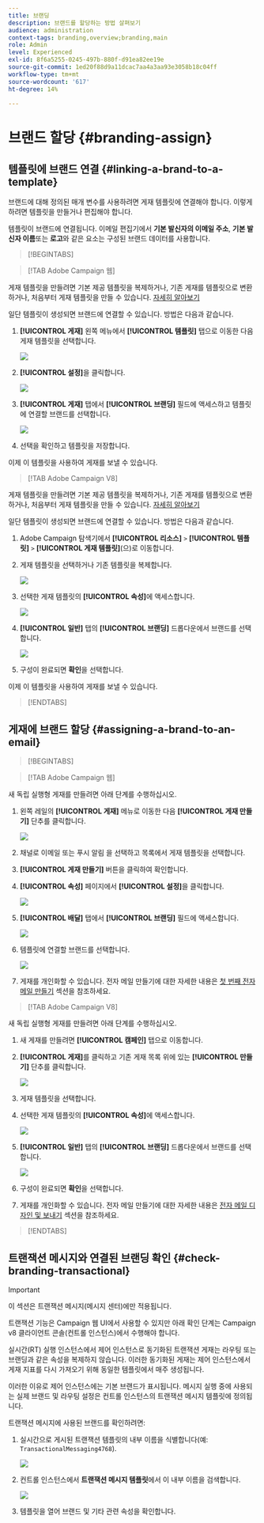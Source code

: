 ```yaml
---
title: 브랜딩
description: 브랜드를 할당하는 방법 살펴보기
audience: administration
context-tags: branding,overview;branding,main
role: Admin
level: Experienced
exl-id: 8f6a5255-0245-497b-880f-d91ea82ee19e
source-git-commit: 1ed20f88d9a11dcac7aa4a3aa93e3058b18c04ff
workflow-type: tm+mt
source-wordcount: '617'
ht-degree: 14%

---
```


# 브랜드 할당 {#branding-assign}

## 템플릿에 브랜드 연결 {#linking-a-brand-to-a-template}

브랜드에 대해 정의된 매개 변수를 사용하려면 게재 템플릿에 연결해야 합니다. 이렇게 하려면 템플릿을 만들거나 편집해야 합니다.

템플릿이 브랜드에 연결됩니다. 이메일 편집기에서 **기본 발신자의 이메일 주소**, **기본 발신자 이름**&#x200B;또는 **로고**&#x200B;와 같은 요소는 구성된 브랜드 데이터를 사용합니다.

>[!BEGINTABS]

>[!TAB Adobe Campaign 웹]

게재 템플릿을 만들려면 기본 제공 템플릿을 복제하거나, 기존 게재를 템플릿으로 변환하거나, 처음부터 게재 템플릿을 만들 수 있습니다. [자세히 알아보기](../../msg/delivery-template.md)

일단 템플릿이 생성되면 브랜드에 연결할 수 있습니다. 방법은 다음과 같습니다.

1. **[!UICONTROL 게재]** 왼쪽 메뉴에서 **[!UICONTROL 템플릿]** 탭으로 이동한 다음 게재 템플릿을 선택합니다.

   ![](assets/branding_assign_web_1.png)

1. **[!UICONTROL 설정]**&#x200B;을 클릭합니다.

   ![](assets/branding_assign_web_2.png)

1. **[!UICONTROL 게재]** 탭에서 **[!UICONTROL 브랜딩]** 필드에 액세스하고 템플릿에 연결할 브랜드를 선택합니다.

   ![](assets/branding_assign_web_3.png)

1. 선택을 확인하고 템플릿을 저장합니다.

이제 이 템플릿을 사용하여 게재를 보낼 수 있습니다.

>[!TAB Adobe Campaign V8]

게재 템플릿을 만들려면 기본 제공 템플릿을 복제하거나, 기존 게재를 템플릿으로 변환하거나, 처음부터 게재 템플릿을 만들 수 있습니다. [자세히 알아보기](https://experienceleague.adobe.com/docs/campaign/campaign-v8/send/create-templates.html)

일단 템플릿이 생성되면 브랜드에 연결할 수 있습니다. 방법은 다음과 같습니다.

1. Adobe Campaign 탐색기에서 **[!UICONTROL 리소스]** `>` **[!UICONTROL 템플릿]** `>` **[!UICONTROL 게재 템플릿]**(으)로 이동합니다.

1. 게재 템플릿을 선택하거나 기존 템플릿을 복제합니다.

   ![](assets/branding_assign_V8_1.png)

1. 선택한 게재 템플릿의 **[!UICONTROL 속성]**&#x200B;에 액세스합니다.

   ![](assets/branding_assign_V8_2.png)

1. **[!UICONTROL 일반]** 탭의 **[!UICONTROL 브랜딩]** 드롭다운에서 브랜드를 선택합니다.

   ![](assets/branding_assign_V8_3.png)

1. 구성이 완료되면 **확인**&#x200B;을 선택합니다.

이제 이 템플릿을 사용하여 게재를 보낼 수 있습니다.

>[!ENDTABS]

## 게재에 브랜드 할당 {#assigning-a-brand-to-an-email}

>[!BEGINTABS]

>[!TAB Adobe Campaign 웹]

새 독립 실행형 게재를 만들려면 아래 단계를 수행하십시오.

1. 왼쪽 레일의 **[!UICONTROL 게재]** 메뉴로 이동한 다음 **[!UICONTROL 게재 만들기]** 단추를 클릭합니다.

   ![](assets/branding_assign_web_4.png)

1. 채널로 이메일 또는 푸시 알림 을 선택하고 목록에서 게재 템플릿을 선택합니다.

1. **[!UICONTROL 게재 만들기]** 버튼을 클릭하여 확인합니다.

1. **[!UICONTROL 속성]** 페이지에서 **[!UICONTROL 설정]**&#x200B;을 클릭합니다.

   ![](assets/branding_assign_web_5.png)

1. **[!UICONTROL 배달]** 탭에서 **[!UICONTROL 브랜딩]** 필드에 액세스합니다.

   ![](assets/branding_assign_web_6.png)

1. 템플릿에 연결할 브랜드를 선택합니다.

   ![](assets/branding_assign_web_7.png)

1. 게재를 개인화할 수 있습니다. 전자 메일 만들기에 대한 자세한 내용은 [첫 번째 전자 메일 만들기](../../email/create-email.md) 섹션을 참조하세요.

>[!TAB Adobe Campaign V8]

새 독립 실행형 게재를 만들려면 아래 단계를 수행하십시오.

1. 새 게재를 만들려면 **[!UICONTROL 캠페인]** 탭으로 이동합니다.

1. **[!UICONTROL 게재]**&#x200B;를 클릭하고 기존 게재 목록 위에 있는 **[!UICONTROL 만들기]** 단추를 클릭합니다.

   ![](assets/branding_assign_V8_4.png)

1. 게재 템플릿을 선택합니다.

1. 선택한 게재 템플릿의 **[!UICONTROL 속성]**&#x200B;에 액세스합니다.

   ![](assets/branding_assign_V8_5.png)

1. **[!UICONTROL 일반]** 탭의 **[!UICONTROL 브랜딩]** 드롭다운에서 브랜드를 선택합니다.

   ![](assets/branding_assign_V8_6.png)

1. 구성이 완료되면 **확인**&#x200B;을 선택합니다.

1. 게재를 개인화할 수 있습니다. 전자 메일 만들기에 대한 자세한 내용은 [전자 메일 디자인 및 보내기](../../email/create-email.md) 섹션을 참조하세요.

>[!ENDTABS]

## 트랜잭션 메시지와 연결된 브랜딩 확인 {#check-branding-transactional}

>[!IMPORTANT]
>
>이 섹션은 트랜잭션 메시지(메시지 센터)에만 적용됩니다.
>
>트랜잭션 기능은 Campaign 웹 UI에서 사용할 수 있지만 아래 확인 단계는 Campaign v8 클라이언트 콘솔(컨트롤 인스턴스)에서 수행해야 합니다.

실시간(RT) 실행 인스턴스에서 제어 인스턴스로 동기화된 트랜잭션 게재는 라우팅 또는 브랜딩과 같은 속성을 복제하지 않습니다. 이러한 동기화된 게재는 제어 인스턴스에서 게재 지표를 다시 가져오기 위해 동일한 템플릿에서 매주 생성됩니다.

이러한 이유로 제어 인스턴스에는 기본 브랜드가 표시됩니다. 메시지 실행 중에 사용되는 실제 브랜드 및 라우팅 설정은 컨트롤 인스턴스의 트랜잭션 메시지 템플릿에 정의됩니다.

트랜잭션 메시지에 사용된 브랜드를 확인하려면:

1. 실시간으로 게시된 트랜잭션 템플릿의 내부 이름을 식별합니다(예: `TransactionalMessaging4768`).

   ![](assets/branding-transactional.png)

1. 컨트롤 인스턴스에서 **트랜잭션 메시지 템플릿**&#x200B;에서 이 내부 이름을 검색합니다.

   ![](assets/branding-transactional2.png)

1. 템플릿을 열어 브랜드 및 기타 관련 속성을 확인합니다.
